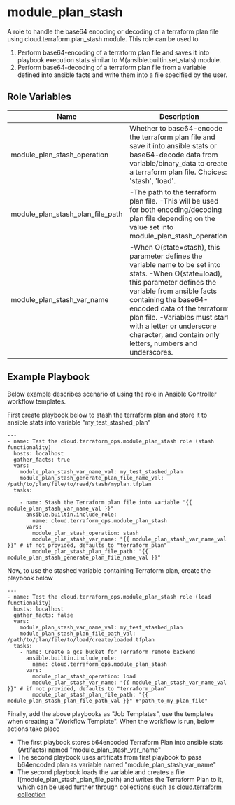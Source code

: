 # module_plan_stash

A role to handle the base64 encoding or decoding of a terraform plan file using cloud.terraform.plan_stash module.
This role can be used to
1. Perform base64-encoding of a terraform plan file and saves it into playbook execution stats similar to M(ansible.builtin.set_stats) module.
2. Perform base64-decoding of a terraform plan file from a variable defined into ansible facts and write them
    into a file specified by the user.

## Role Variables

Name | Description | Type | Default | Required
--- | --- | --- | --- | ---
module_plan_stash_operation|Whether to base64-encode the terraform plan file and save it into ansible stats or base64-decode data from variable/binary_data to create a terraform plan file. Choices: 'stash', 'load'.|string|N/A|true
module_plan_stash_plan_file_path|-The path to the terraform plan file. -This will be used for both encoding/decoding plan file depending on the value set into module_plan_stash_operation.|path|N/A|true
module_plan_stash_var_name| -When O(state=stash), this parameter defines the variable name to be set into stats. -When O(state=load), this parameter defines the variable from ansible facts containing the base64-encoded data of the terraform plan file. -Variables must start with a letter or underscore character, and contain only letters, numbers and underscores.|string|terraform_plan|false


## Example Playbook

Below example describes scenario of using the role in Ansible Controller workflow templates.

First create playbook below to stash the terraform plan and store it to ansible stats into variable "my_test_stashed_plan"
```
---
- name: Test the cloud.terraform_ops.module_plan_stash role (stash functionality)
  hosts: localhost
  gather_facts: true
  vars:
    module_plan_stash_var_name_val: my_test_stashed_plan
    module_plan_stash_generate_plan_file_name_val: /path/to/plan/file/to/read/stash/myplan.tfplan
  tasks:

    - name: Stash the Terraform plan file into variable "{{ module_plan_stash_var_name_val }}"
      ansible.builtin.include_role:
        name: cloud.terraform_ops.module_plan_stash
      vars:
        module_plan_stash_operation: stash
        module_plan_stash_var_name: "{{ module_plan_stash_var_name_val }}" # if not provided, defaults to "terraform_plan"
        module_plan_stash_plan_file_path: "{{ module_plan_stash_generate_plan_file_name_val }}"
```

Now, to use the stashed variable containing Terraform plan, create the playbook below
```
---
- name: Test the cloud.terraform_ops.module_plan_stash role (load functionality)
  hosts: localhost
  gather_facts: false
  vars:
    module_plan_stash_var_name_val: my_test_stashed_plan
    module_plan_stash_plan_file_path_val: /path/to/plan/file/to/load/create/loaded.tfplan
  tasks:
    - name: Create a gcs bucket for Terraform remote backend
      ansible.builtin.include_role:
        name: cloud.terraform_ops.module_plan_stash
      vars:
        module_plan_stash_operation: load
        module_plan_stash_var_name: "{{ module_plan_stash_var_name_val }}" # if not provided, defaults to "terraform_plan"
        module_plan_stash_plan_file_path: "{{ module_plan_stash_plan_file_path_val }}" #"path_to_my_plan_file"
```

Finally, add the above playbooks as "Job Templates", use the templates when creating a "Workflow Template".
When the workflow is run, below actions take place
- The first playbook stores b64encoded Terraform Plan into ansible stats (Artifacts) named "module_plan_stash_var_name"
- The second playbook uses artificats from first playbook to pass b64encoded plan as variable named "module_plan_stash_var_name"
- The second playbook loads the variable and creates a file I(module_plan_stash_plan_file_path) and writes the Terraform Plan to it, which can be used further through collections such as [cloud.terraform collection](https://github.com/ansible-collections/cloud.terraform)
